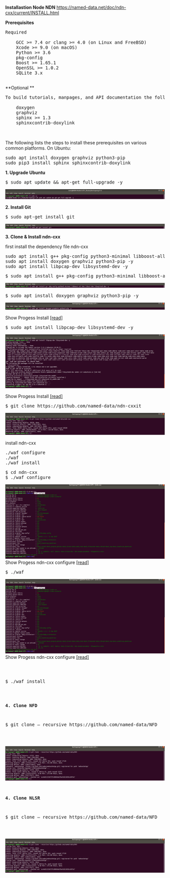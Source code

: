 **Installastion Node NDN** https://named-data.net/doc/ndn-cxx/current/INSTALL.html

**Prerequisites**
<pre>
Required

    GCC >= 7.4 or clang >= 4.0 (on Linux and FreeBSD)
    Xcode >= 9.0 (on macOS)
    Python >= 3.6
    pkg-config
    Boost >= 1.65.1
    OpenSSL >= 1.0.2
    SQLite 3.x

</pre>

**Optional
**
<pre>
To build tutorials, manpages, and API documentation the following additional dependencies need to be installed:

    doxygen
    graphviz
    sphinx >= 1.3
    sphinxcontrib-doxylink
    

</pre>

The following lists the steps to install these prerequisites on various common platforms.
On Ubuntu: 
<pre>
sudo apt install doxygen graphviz python3-pip
sudo pip3 install sphinx sphinxcontrib-doxylink
</pre>

**1. Upgrade Ubuntu**
<pre>
$ sudo apt update && apt-get full-upgrade -y
</pre>
![alt tag](https://github.com/syaifulahdan/Mini-NDN-Work/blob/main/Assignment%202:NDNrg-Topology/NDNrg-Image-Node2/NDN-Installation/1-upgrade-ubuntu.png)

**2. Install Git**
<pre>
$ sudo apt-get install git
</pre>
![alt tag](https://github.com/syaifulahdan/Mini-NDN-Work/blob/main/Assignment%202:NDNrg-Topology/NDNrg-Image-Node2/NDN-Installation/2-install-git.png)

**3. Clone & Install ndn-cxx**

first install the dependency file ndn-cxx
<pre>
sudo apt install g++ pkg-config python3-minimal libboost-all-dev libssl-dev libsqlite3-dev -y
sudo apt install doxygen graphviz python3-pip -y
sudo apt install libpcap-dev libsystemd-dev -y
</pre>

<pre>
$ sudo apt install g++ pkg-config python3-minimal libboost-all-dev libssl-dev libsqlite3-dev -y
</pre>

 ![alt tag](https://github.com/syaifulahdan/Mini-NDN-Work/blob/main/Assignment%202:NDNrg-Topology/NDNrg-Image-Node2/NDN-Installation/5-dependency-1-install.png)


<pre>
$ sudo apt install doxygen graphviz python3-pip -y
</pre>
![alt tag](https://github.com/syaifulahdan/Mini-NDN-Work/blob/main/Assignment%202:NDNrg-Topology/NDNrg-Image-Node2/NDN-Installation/6-dependency-2-install.png)

Show Progess Install [[read]](https://github.com/syaifulahdan/Mini-NDN-Work/blob/main/Assignment%202:NDNrg-Topology/NDNrg-Image-Node2/NDN-Installation/dependency-2-progress.txt) 

<pre>
$ sudo apt install libpcap-dev libsystemd-dev -y
</pre>
![alt tag](https://github.com/syaifulahdan/Mini-NDN-Work/blob/main/Assignment%202:NDNrg-Topology/NDNrg-Image-Node2/NDN-Installation/7-dependency-3-install.png)

Show Progess Install [[read]](https://github.com/syaifulahdan/Mini-NDN-Work/blob/main/Assignment%202:NDNrg-Topology/NDNrg-Image-Node2/NDN-Installation/dependency-3-progress.txt) 

<pre>
$ git clone https://github.com/named-data/ndn-cxxit
</pre>

 ![alt tag](https://github.com/syaifulahdan/Mini-NDN-Work/blob/main/Assignment%202:NDNrg-Topology/NDNrg-Image-Node2/NDN-Installation/3-gitclone-ndncxx.png)
 
install ndn-cxx
<pre>
./waf configure
./waf 
./waf install
</pre>
 
<pre>
$ cd ndn-cxx
$ ./waf configure
</pre>

![alt tag](https://github.com/syaifulahdan/Mini-NDN-Work/blob/main/Assignment%202:NDNrg-Topology/NDNrg-Image-Node2/NDN-Installation/8-ndncxx-waf-configure.png)
Show Progess ndn-cxx configure [[read]](https://github.com/syaifulahdan/Mini-NDN-Work/blob/main/Assignment%202:NDNrg-Topology/NDNrg-Image-Node2/NDN-Installation/ndncxx-waf-configure-progress.txt) 
 
<pre>
$ ./waf 
</pre> 
![alt tag](https://github.com/syaifulahdan/Mini-NDN-Work/blob/main/Assignment%202:NDNrg-Topology/NDNrg-Image-Node2/NDN-Installation/8-ndncxx-waf-configure.png)
Show Progess ndn-cxx configure [[read]](https://github.com/syaifulahdan/Mini-NDN-Work/blob/main/Assignment%202:NDNrg-Topology/NDNrg-Image-Node2/NDN-Installation/ndncxx-waf-configure-progress.txt) 
<pre>


<pre>
$ ./waf install
</pre>
 
 **4. Clone NFD**
<pre>
$ git clone — recursive https://github.com/named-data/NFD
</pre>

 ![alt tag](https://github.com/syaifulahdan/Mini-NDN-Work/blob/main/Assignment%202:NDNrg-Topology/NDNrg-Image-Node2/NDN-Installation/4-gitclone-nfd.png)
 
 **4. Clone NLSR**
<pre>
$ git clone — recursive https://github.com/named-data/NFD
</pre>

 ![alt tag](https://github.com/syaifulahdan/Mini-NDN-Work/blob/main/Assignment%202:NDNrg-Topology/NDNrg-Image-Node2/NDN-Installation/4-gitclone-nfd.png)
 

